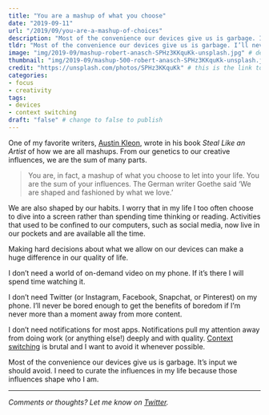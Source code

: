```yaml
---
title: "You are a mashup of what you choose"
date: "2019-09-11"
url: "/2019/09/you-are-a-mashup-of-choices"
description: "Most of the convenience our devices give us is garbage. I’ll never be bored enough to get the benefits of boredom if I’m never more than a moment away from more content."
tldr: "Most of the convenience our devices give us is garbage. I’ll never be bored enough to get the benefits of boredom if I’m never more than a moment away from more content."
image: "img/2019-09/mashup-robert-anasch-SPHz3KKquKk-unsplash.jpg" # default width is 1280, path starts with "img/whatever.ext"
thumbnail: "img/2019-09/mashup-500-robert-anasch-SPHz3KKquKk-unsplash.jpeg" # default size should be 500x500, path starts with "img/whatever.ext"
credit: "https://unsplash.com/photos/SPHz3KKquKk" # this is the link to the page the image came from 
categories:
- focus
- creativity
tags: 
- devices
- context switching
draft: "false" # change to false to publish
---
```


One of my favorite writers, [Austin Kleon](https://austinkleon.com/), wrote in his book *Steal Like an Artist* of how we are all mashups. From our genetics to our creative influences, we are the sum of many parts.

> You are, in fact, a mashup of what you choose to let into your life. You are the sum of your influences. The German writer Goethe said ‘We are shaped and fashioned by what we love.’  

We are also shaped by our habits. I worry that in my life I too often choose to dive into a screen rather than spending time thinking or reading. Activities that used to be confined to our computers, such as social media, now live in our pockets and are available all the time. 

Making hard decisions about what we allow on our devices can make a huge difference in our quality of life. 

I don’t need a world of on-demand video on my phone. If it’s there I will spend time watching it.

I don’t need Twitter (or Instagram, Facebook, Snapchat, or Pinterest) on my phone. I’ll never be bored enough to get the benefits of boredom if I’m never more than a moment away from more content.

I don’t need notifications for most apps. Notifications pull my attention away from doing work (or anything else!) deeply and with quality. [Context switching](https://blog.codinghorror.com/the-multi-tasking-myth/) is brutal and I want to avoid it whenever possible. 

Most of the convenience our devices give us is garbage. It’s input we should avoid. I need to curate the influences in my life because those influences shape who I am.

---

*Comments or thoughts? Let me know on [Twitter](https://twitter.com/adamtervort/).*